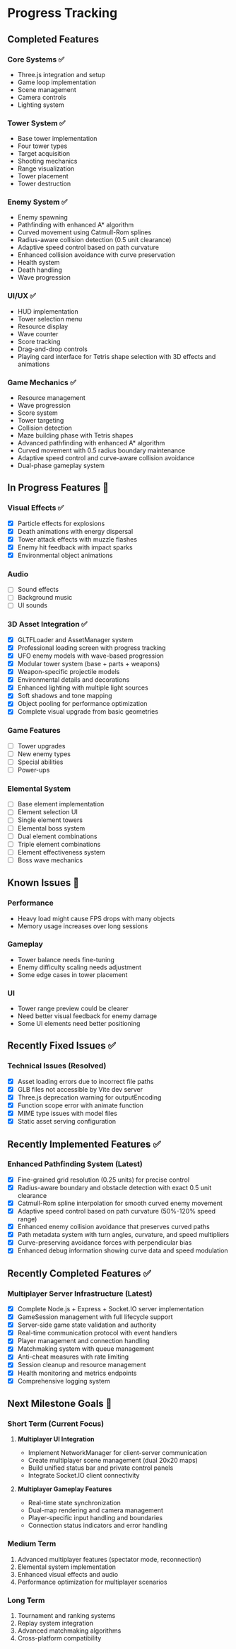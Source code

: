 # Progress Tracking

## Completed Features

### Core Systems ✅
- Three.js integration and setup
- Game loop implementation
- Scene management
- Camera controls
- Lighting system

### Tower System ✅
- Base tower implementation
- Four tower types
- Target acquisition
- Shooting mechanics
- Range visualization
- Tower placement
- Tower destruction

### Enemy System ✅
- Enemy spawning
- Pathfinding with enhanced A* algorithm
- Curved movement using Catmull-Rom splines
- Radius-aware collision detection (0.5 unit clearance)
- Adaptive speed control based on path curvature
- Enhanced collision avoidance with curve preservation
- Health system
- Death handling
- Wave progression

### UI/UX ✅
- HUD implementation
- Tower selection menu
- Resource display
- Wave counter
- Score tracking
- Drag-and-drop controls
- Playing card interface for Tetris shape selection with 3D effects and animations

### Game Mechanics ✅
- Resource management
- Wave progression
- Score system
- Tower targeting
- Collision detection
- Maze building phase with Tetris shapes
- Advanced pathfinding with enhanced A* algorithm
- Curved movement with 0.5 radius boundary maintenance
- Adaptive speed control and curve-aware collision avoidance
- Dual-phase gameplay system

## In Progress Features 🚧

### Visual Effects ✅
- [x] Particle effects for explosions
- [x] Death animations with energy dispersal
- [x] Tower attack effects with muzzle flashes
- [x] Enemy hit feedback with impact sparks
- [x] Environmental object animations

### Audio
- [ ] Sound effects
- [ ] Background music
- [ ] UI sounds

### 3D Asset Integration ✅
- [x] GLTFLoader and AssetManager system
- [x] Professional loading screen with progress tracking
- [x] UFO enemy models with wave-based progression
- [x] Modular tower system (base + parts + weapons)
- [x] Weapon-specific projectile models
- [x] Environmental details and decorations
- [x] Enhanced lighting with multiple light sources
- [x] Soft shadows and tone mapping
- [x] Object pooling for performance optimization
- [x] Complete visual upgrade from basic geometries

### Game Features
- [ ] Tower upgrades
- [ ] New enemy types
- [ ] Special abilities
- [ ] Power-ups

### Elemental System
- [ ] Base element implementation
- [ ] Element selection UI
- [ ] Single element towers
- [ ] Elemental boss system
- [ ] Dual element combinations
- [ ] Triple element combinations
- [ ] Element effectiveness system
- [ ] Boss wave mechanics

## Known Issues 🐛

### Performance
- Heavy load might cause FPS drops with many objects
- Memory usage increases over long sessions

### Gameplay
- Tower balance needs fine-tuning
- Enemy difficulty scaling needs adjustment
- Some edge cases in tower placement

### UI
- Tower range preview could be clearer
- Need better visual feedback for enemy damage
- Some UI elements need better positioning

## Recently Fixed Issues ✅

### Technical Issues (Resolved)
- [x] Asset loading errors due to incorrect file paths
- [x] GLB files not accessible by Vite dev server  
- [x] Three.js deprecation warning for outputEncoding
- [x] Function scope error with animate function
- [x] MIME type issues with model files
- [x] Static asset serving configuration

## Recently Implemented Features ✅

### Enhanced Pathfinding System (Latest)
- [x] Fine-grained grid resolution (0.25 units) for precise control
- [x] Radius-aware boundary and obstacle detection with exact 0.5 unit clearance
- [x] Catmull-Rom spline interpolation for smooth curved enemy movement
- [x] Adaptive speed control based on path curvature (50%-120% speed range)
- [x] Enhanced enemy collision avoidance that preserves curved paths
- [x] Path metadata system with turn angles, curvature, and speed multipliers
- [x] Curve-preserving avoidance forces with perpendicular bias
- [x] Enhanced debug information showing curve data and speed modulation

## Recently Completed Features ✅

### Multiplayer Server Infrastructure (Latest)
- [x] Complete Node.js + Express + Socket.IO server implementation
- [x] GameSession management with full lifecycle support
- [x] Server-side game state validation and authority
- [x] Real-time communication protocol with event handlers
- [x] Player management and connection handling
- [x] Matchmaking system with queue management
- [x] Anti-cheat measures with rate limiting
- [x] Session cleanup and resource management
- [x] Health monitoring and metrics endpoints
- [x] Comprehensive logging system

## Next Milestone Goals 🎯

### Short Term (Current Focus)
1. **Multiplayer UI Integration** 
   - Implement NetworkManager for client-server communication
   - Create multiplayer scene management (dual 20x20 maps)
   - Build unified status bar and private control panels
   - Integrate Socket.IO client connectivity

2. **Multiplayer Gameplay Features**
   - Real-time state synchronization
   - Dual-map rendering and camera management
   - Player-specific input handling and boundaries
   - Connection status indicators and error handling

### Medium Term
1. Advanced multiplayer features (spectator mode, reconnection)
2. Elemental system implementation
3. Enhanced visual effects and audio
4. Performance optimization for multiplayer scenarios

### Long Term
1. Tournament and ranking systems
2. Replay system integration
3. Advanced matchmaking algorithms
4. Cross-platform compatibility 